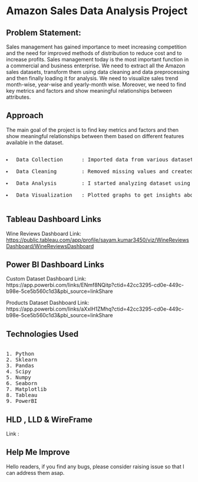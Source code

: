 # Amazon Sales Data Analysis Project
## Problem Statement:

<p>Sales management has gained importance to meet increasing competition and the need for improved methods of distribution to reduce cost and to increase profits. Sales management today is the most important function in a commercial and business enterprise. We need to extract all the Amazon sales datasets, transform them using data cleaning and data preprocessing and then finally loading it for analysis. We need to visualize sales trend month-wise, year-wise and yearly-month wise. Moreover, we need to find key metrics and factors and show meaningful relationships between attributes.</p>

## Approach
<p>The main goal of the project is to find key metrics and factors and then show meaningful relationships between them based on different features available in the dataset.</p>
<pre> 
<li> Data Collection      : Imported data from various datasets available in the project using Pandas library. </li>
<li> Data Cleaning        : Removed missing values and created new features as per insights.</li>
<li> Data Analysis        : I started analyzing dataset using Pandas,Numpy,Matplotlib and Seaborn. </li>
<li> Data Visualization   : Plotted graphs to get insights about dependent and independent variables. Also used Tableau and PowerBI for data visulization. </li>
</pre>

## Tableau Dashboard Links
Wine Reviews Dashboard Link: https://public.tableau.com/app/profile/sayam.kumar3450/viz/WineReviewsDashboard/WineReviewsDashboard

## Power BI Dashboard Links
<p> Custom Dataset Dashboard Link: https://app.powerbi.com/links/ENmf8NQitp?ctid=42cc3295-cd0e-449c-b98e-5ce5b560c1d3&pbi_source=linkShare </p>
<p> Products Dataset Dashboard Link: https://app.powerbi.com/links/aXxlH1ZMhq?ctid=42cc3295-cd0e-449c-b98e-5ce5b560c1d3&pbi_source=linkShare </p>

## Technologies Used
<pre> 
1. Python 
2. Sklearn
3. Pandas
4. Scipy
5. Numpy
6. Seaborn
7. Matplotlib
8. Tableau 
9. PowerBI 
</pre>

## HLD , LLD & WireFrame
Link : 

## Help Me Improve
<p> Hello readers, if you find any bugs, please consider raising issue so that I can address them asap.</p>
